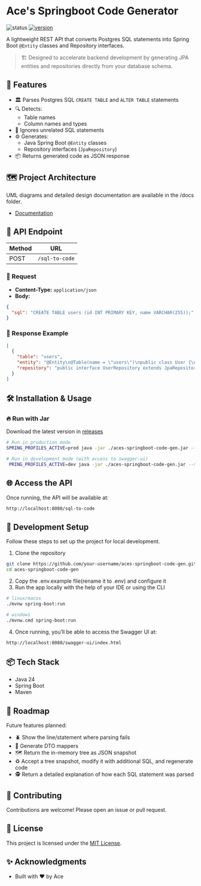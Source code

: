 # Ace's Springboot Code Generator
![status](https://img.shields.io/badge/status-work%20in%20progress-orange)
[![version](https://img.shields.io/github/v/tag/upsxace/aces-springboot-code-gen?label=version)](https://github.com/upsxace/aces-springboot-code-gen/releases)


A lightweight REST API that converts Postgres SQL statements into Spring Boot `@Entity` classes and Repository interfaces.

> 🏗️ Designed to accelerate backend development by generating JPA entities and repositories directly from your database schema.

## 🚀 Features

- 🏛️ Parses Postgres SQL `CREATE TABLE` and `ALTER TABLE` statements
- 🔍 Detects:
  - Table names
  - Column names and types
- 🔧 Ignores unrelated SQL statements
- ⚙️ Generates:
  - Java Spring Boot `@Entity` classes
  - Repository interfaces (`JpaRepository`)
- 📦 Returns generated code as JSON response
<!--
  Detects:
  - Primary keys
  - Foreign keys (relationships)
-->
## 🗺️ Project Architecture
UML diagrams and detailed design documentation are available in the /docs folder.
- [Documentation](./docs)

## 📡 API Endpoint

| Method | URL               |
|--------|-------------------|
| POST   | `/sql-to-code`    |

### 🔸 Request

- **Content-Type:** `application/json`
- **Body:**

```json
{
  "sql": "CREATE TABLE users (id INT PRIMARY KEY, name VARCHAR(255));"
}
```

### 🔸 Response Example
```json
[
  {
    "table": "users",
    "entity": "@Entity\n@Table(name = \"users\")\npublic class User {\n    @Id\n    @GeneratedValue(strategy = GenerationType.IDENTITY)\n    @Column(name = \"id\")\n    private Long id;\n\n    @Column(name = \"name\")\n    private String name;\n}",
    "repository": "public interface UserRepository extends JpaRepository<User, Long> {}"
  }
]
```

## 🛠️ Installation & Usage

### 🔥 Run with Jar
Download the latest version in [releases](https://github.com/UPSxACE/aces-springboot-code-gen/releases)
```bash
# Run in production mode
SPRING_PROFILES_ACTIVE=prod java -jar ./aces-springboot-code-gen.jar --server.port=8080

# Run in development mode (with access to swagger-ui)
 PRING_PROFILES_ACTIVE=dev java -jar ./aces-springboot-code-gen.jar --server.port=8080
```

## 🌐 Access the API
Once running, the API will be available at:

```bash
http://localhost:8080/sql-to-code
```

## 🚀 Development Setup

Follow these steps to set up the project for local development.

1. Clone the repository
```bash
git clone https://github.com/your-username/aces-springboot-code-gen.git
cd aces-springboot-code-gen
```
2. Copy the .env.example file(rename it to .env) and configure it
3. Run the app locally with the help of your IDE or using the CLI
```bash
# linux/macos
./mvnw spring-boot:run

# windows
./mvnw.cmd spring-boot:run
```
4. Once running, you’ll be able to access the Swagger UI at:
```bash
http://localhost:8080/swagger-ui/index.html
```

## 📦 Tech Stack
- Java 24
- Spring Boot
- Maven

## 🔭 Roadmap
Future features planned:
- 🪲 Show the line/statement where parsing fails
- 🔄 Generate DTO mappers
- 🗺️ Return the in-memory tree as JSON snapshot
- ♻️ Accept a tree snapshot, modify it with additional SQL, and regenerate code
- 🕵️ Return a detailed explanation of how each SQL statement was parsed

## 🤝 Contributing
Contributions are welcome! Please open an issue or pull request.

## 📜 License
This project is licensed under the [MIT License](LICENSE).

## ✨ Acknowledgments
- Built with ❤️ by Ace